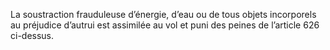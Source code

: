 La soustraction frauduleuse d’énergie, d’eau ou de tous objets incorporels au préjudice d’autrui est assimilée au vol et puni des peines de l’article 626 ci-dessus.